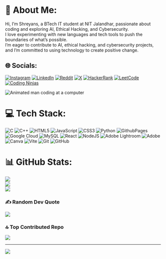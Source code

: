 # 💫 About Me:
Hi, I’m Shreyans, a BTech IT student at NIT Jalandhar, passionate about coding and exploring AI, Ethical Hacking, and Cybersecurity. <br>I love experimenting with new languages and tech tools to push the boundaries of what’s possible.<br> I’m eager to contribute to AI, ethical hacking, and cybersecurity projects, and I’m committed to using technology to create positive change.


## 🌐 Socials:
[![Instagram](https://img.shields.io/badge/Instagram-%23E4405F.svg?logo=Instagram&logoColor=white)](https://instagram.com//shreyans.704/) [![LinkedIn](https://img.shields.io/badge/LinkedIn-%230077B5.svg?logo=linkedin&logoColor=white)](https://linkedin.com/in/shreyans-jaiswal-894160294/) [![Reddit](https://img.shields.io/badge/Reddit-%23FF4500.svg?logo=Reddit&logoColor=white)](https://reddit.com/user/StreetAdventurous214/) [![X](https://img.shields.io/badge/X-black.svg?logo=X&logoColor=white)](https://x.com/@ShreyansJaiswa5) [![HackerRank](https://img.shields.io/badge/HackerRank-%232EC866.svg?logo=HackerRank&logoColor=white)](https://www.hackerrank.com/shreyansj_it_23) [![LeetCode](https://img.shields.io/badge/LeetCode-%23FFA116.svg?logo=LeetCode&logoColor=white)](https://leetcode.com/Hacker_704/) [![Coding Ninjas](https://img.shields.io/badge/Coding%20Ninjas-FF6D00?logo=CodingNinjas&logoColor=white)](https://www.codingninjas.com/codestudio/profile/GoDhAcKeR)



<img src="https://gifdb.com/images/high/animated-man-computer-coding-nae6mec378lsg1i3.webp" alt="Animated man coding at a computer">


# 💻 Tech Stack:
![C](https://img.shields.io/badge/c-%2300599C.svg?style=for-the-badge&logo=c&logoColor=white) ![C++](https://img.shields.io/badge/c++-%2300599C.svg?style=for-the-badge&logo=c%2B%2B&logoColor=white) ![HTML5](https://img.shields.io/badge/html5-%23E34F26.svg?style=for-the-badge&logo=html5&logoColor=white) ![JavaScript](https://img.shields.io/badge/javascript-%23323330.svg?style=for-the-badge&logo=javascript&logoColor=%23F7DF1E) ![CSS3](https://img.shields.io/badge/css3-%231572B6.svg?style=for-the-badge&logo=css3&logoColor=white) ![Python](https://img.shields.io/badge/python-3670A0?style=for-the-badge&logo=python&logoColor=ffdd54) ![GithubPages](https://img.shields.io/badge/github%20pages-121013?style=for-the-badge&logo=github&logoColor=white) ![Google Cloud](https://img.shields.io/badge/GoogleCloud-%234285F4.svg?style=for-the-badge&logo=google-cloud&logoColor=white) ![MySQL](https://img.shields.io/badge/mysql-4479A1.svg?style=for-the-badge&logo=mysql&logoColor=white) ![React](https://img.shields.io/badge/react-%2320232a.svg?style=for-the-badge&logo=react&logoColor=%2361DAFB) ![NodeJS](https://img.shields.io/badge/node.js-6DA55F?style=for-the-badge&logo=node.js&logoColor=white) ![Adobe Lightroom](https://img.shields.io/badge/Adobe%20Lightroom-31A8FF.svg?style=for-the-badge&logo=Adobe%20Lightroom&logoColor=white) ![Adobe](https://img.shields.io/badge/adobe-%23FF0000.svg?style=for-the-badge&logo=adobe&logoColor=white) ![Canva](https://img.shields.io/badge/Canva-%2300C4CC.svg?style=for-the-badge&logo=Canva&logoColor=white) ![Vite](https://img.shields.io/badge/vite-%23646CFF.svg?style=for-the-badge&logo=vite&logoColor=white) ![Git](https://img.shields.io/badge/git-%23F05033.svg?style=for-the-badge&logo=git&logoColor=white) ![GitHub](https://img.shields.io/badge/github-%23121011.svg?style=for-the-badge&logo=github&logoColor=white)
# 📊 GitHub Stats:
![](https://github-readme-stats.vercel.app/api?username=Shreyans-704&theme=tokyonight&hide_border=false&include_all_commits=true&count_private=true)<br/>
![](https://github-readme-streak-stats.herokuapp.com/?user=Shreyans-704&theme=tokyonight&hide_border=false)<br/>
![](https://github-readme-stats.vercel.app/api/top-langs/?username=Shreyans-704&theme=tokyonight&hide_border=false&include_all_commits=true&count_private=true&layout=compact)

### ✍️ Random Dev Quote
![](https://quotes-github-readme.vercel.app/api?type=horizontal&theme=radical)

### 🔝 Top Contributed Repo
![](https://github-contributor-stats.vercel.app/api?username=Shreyans-704&limit=5&theme=dark&combine_all_yearly_contributions=true)

---
[![](https://visitcount.itsvg.in/api?id=Shreyans-704&icon=5&color=8)](https://visitcount.itsvg.in)

<!-- Proudly created with GPRM ( https://gprm.itsvg.in ) -->
